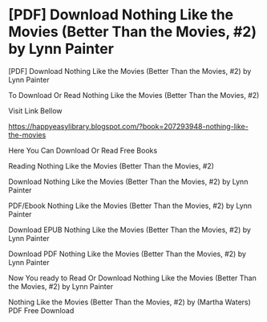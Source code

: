 # [PDF] Download Nothing Like the Movies (Better Than the Movies, #2) by Lynn Painter
[PDF] Download Nothing Like the Movies (Better Than the Movies, #2) by Lynn Painter

To Download Or Read Nothing Like the Movies (Better Than the Movies, #2)

Visit Link Bellow

https://happyeasylibrary.blogspot.com/?book=207293948-nothing-like-the-movies

Here You Can Download Or Read Free Books

Reading Nothing Like the Movies (Better Than the Movies, #2)

Download Nothing Like the Movies (Better Than the Movies, #2) by Lynn Painter

PDF/Ebook Nothing Like the Movies (Better Than the Movies, #2) by Lynn Painter

Download EPUB Nothing Like the Movies (Better Than the Movies, #2) by Lynn Painter

Download PDF Nothing Like the Movies (Better Than the Movies, #2) by Lynn Painter

Now You ready to Read Or Download Nothing Like the Movies (Better Than the Movies, #2) by Lynn Painter

Nothing Like the Movies (Better Than the Movies, #2) by (Martha Waters) PDF Free Download

